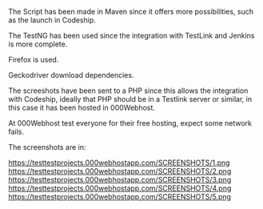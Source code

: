 The Script has been made in Maven since it offers more possibilities, such as the launch in Codeship.

The TestNG has been used since the integration with TestLink and Jenkins is more complete.

Firefox is used.

Geckodriver download dependencies.

The screeshots have been sent to a PHP since this allows the integration with Codeship, ideally that PHP should be in a Testlink server or similar, 
in this case it has been hosted in 000Webhost.

At 000Webhost test everyone for their free hosting, expect some network fails.

The screenshots are in:

https://testtestprojects.000webhostapp.com/SCREENSHOTS/1.png
https://testtestprojects.000webhostapp.com/SCREENSHOTS/2.png
https://testtestprojects.000webhostapp.com/SCREENSHOTS/3.png
https://testtestprojects.000webhostapp.com/SCREENSHOTS/4.png
https://testtestprojects.000webhostapp.com/SCREENSHOTS/5.png
